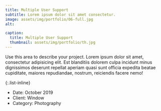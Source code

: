 ```yaml
---
title: Multiple User Support
subtitle: Lorem ipsum dolor sit amet consectetur.
image: assets/img/portfolio/06-full.jpg
alt: 

caption:
  title: Multiple User Support
  thumbnail: assets/img/portfolio/th.jpg
---
```

Use this area to describe your project. Lorem ipsum dolor sit amet, consectetur adipisicing elit. Est blanditiis dolorem culpa incidunt minus dignissimos deserunt repellat aperiam quasi sunt officia expedita beatae cupiditate, maiores repudiandae, nostrum, reiciendis facere nemo!

{:.list-inline}
- Date: October 2019
- Client: Window
- Category: Photography

